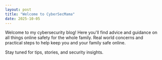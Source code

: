 ```yaml
---
layout: post
title: "Welcome to CyberSecMama"
date: 2025-10-05
---
```


Welcome to my cybersecurity blog! Here you'll find advice and guidance on all things online safety for the whole family. Real world concerns and practical steps to help keep you and your family safe online.

Stay tuned for tips, stories, and security insights.

